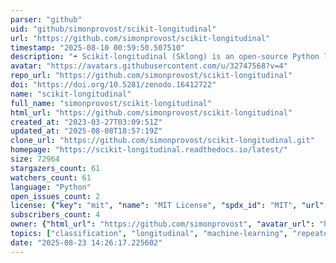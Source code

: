```yaml
---
parser: "github"
uid: "github/simonprovost/scikit-longitudinal"
url: "https://github.com/simonprovost/scikit-longitudinal"
timestamp: "2025-08-10 00:59:50.507510"
description: "☂️ Scikit-longitudinal (Sklong) is an open-source Python library & Scikit-Learn API compliant, tailored to longitudinal machine learning classification tasks. It is ideal for researchers, data scientists, and analysts, as it provides specialist tools for dealing with repeated-measures data challenges "
avatar: "https://avatars.githubusercontent.com/u/32747568?v=4"
repo_url: "https://github.com/simonprovost/scikit-longitudinal"
doi: "https://doi.org/10.5281/zenodo.16412722"
name: "scikit-longitudinal"
full_name: "simonprovost/scikit-longitudinal"
html_url: "https://github.com/simonprovost/scikit-longitudinal"
created_at: "2023-03-27T03:09:51Z"
updated_at: "2025-08-08T18:57:19Z"
clone_url: "https://github.com/simonprovost/scikit-longitudinal.git"
homepage: "https://scikit-longitudinal.readthedocs.io/latest/"
size: 72964
stargazers_count: 61
watchers_count: 61
language: "Python"
open_issues_count: 2
license: {"key": "mit", "name": "MIT License", "spdx_id": "MIT", "url": "https://api.github.com/licenses/mit", "node_id": "MDc6TGljZW5zZTEz"}
subscribers_count: 4
owner: {"html_url": "https://github.com/simonprovost", "avatar_url": "https://avatars.githubusercontent.com/u/32747568?v=4", "login": "simonprovost", "type": "User"}
topics: ["classification", "longitudinal", "machine-learning", "repeated-measurements", "supervised-learning", "longitudinal-classification", "scikit-learn", "longitudinal-data", "longitudinal-studies"]
date: "2025-08-23 14:26:17.225602"
---
```

